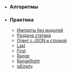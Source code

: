 * ### Алгоритмы ###

* ### Практика ###
  * [Импорты без модулей](./practice/importsWithoutModules/)
  * [Раздача статики](./practice/servingStaticContent/)
  * [Ответ с JSON и строкой](./practice/responseWithJsonAndString/)
  * [Last](./practice/last/)
  * [First](./practice/first/)
  * [Range](./practice/range/)
  * [RangeRight](./practice/rangeRight/)
  * [isEmpty](./practice/isEmpty/)